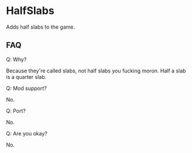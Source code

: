 # HalfSlabs
Adds half slabs to the game.

## FAQ

Q: Why?

Because they're called slabs, not half slabs you fucking moron. Half a slab is a quarter slab.

Q: Mod support?

No.

Q: Port?

No.

Q: Are you okay?

No.
